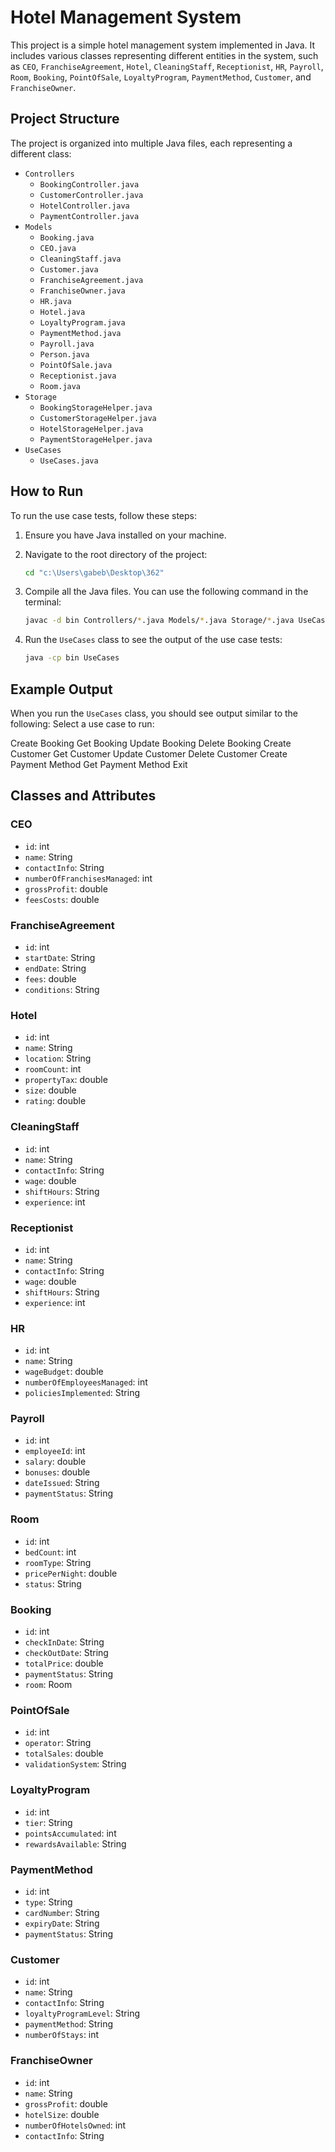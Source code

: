 # Hotel Management System

This project is a simple hotel management system implemented in Java. It includes various classes representing different entities in the system, such as `CEO`, `FranchiseAgreement`, `Hotel`, `CleaningStaff`, `Receptionist`, `HR`, `Payroll`, `Room`, `Booking`, `PointOfSale`, `LoyaltyProgram`, `PaymentMethod`, `Customer`, and `FranchiseOwner`.

## Project Structure

The project is organized into multiple Java files, each representing a different class:

- `Controllers`
  - `BookingController.java`
  - `CustomerController.java`
  - `HotelController.java`
  - `PaymentController.java`
- `Models`
  - `Booking.java`
  - `CEO.java`
  - `CleaningStaff.java`
  - `Customer.java`
  - `FranchiseAgreement.java`
  - `FranchiseOwner.java`
  - `HR.java`
  - `Hotel.java`
  - `LoyaltyProgram.java`
  - `PaymentMethod.java`
  - `Payroll.java`
  - `Person.java`
  - `PointOfSale.java`
  - `Receptionist.java`
  - `Room.java`
- `Storage`
  - `BookingStorageHelper.java`
  - `CustomerStorageHelper.java`
  - `HotelStorageHelper.java`
  - `PaymentStorageHelper.java`
- `UseCases`
  - `UseCases.java`

## How to Run

To run the use case tests, follow these steps:

1. Ensure you have Java installed on your machine.
2. Navigate to the root directory of the project:

    ```sh
    cd "c:\Users\gabeb\Desktop\362"
    ```

3. Compile all the Java files. You can use the following command in the terminal:

    ```sh
    javac -d bin Controllers/*.java Models/*.java Storage/*.java UseCases/UseCases.java
    ```

4. Run the `UseCases` class to see the output of the use case tests:

    ```sh
    java -cp bin UseCases
    ```

## Example Output

When you run the `UseCases` class, you should see output similar to the following:
Select a use case to run:

Create Booking
Get Booking
Update Booking
Delete Booking
Create Customer
Get Customer
Update Customer
Delete Customer
Create Payment Method
Get Payment Method
Exit


## Classes and Attributes

### CEO
- `id`: int
- `name`: String
- `contactInfo`: String
- `numberOfFranchisesManaged`: int
- `grossProfit`: double
- `feesCosts`: double

### FranchiseAgreement
- `id`: int
- `startDate`: String
- `endDate`: String
- `fees`: double
- `conditions`: String

### Hotel
- `id`: int
- `name`: String
- `location`: String
- `roomCount`: int
- `propertyTax`: double
- `size`: double
- `rating`: double

### CleaningStaff
- `id`: int
- `name`: String
- `contactInfo`: String
- `wage`: double
- `shiftHours`: String
- `experience`: int

### Receptionist
- `id`: int
- `name`: String
- `contactInfo`: String
- `wage`: double
- `shiftHours`: String
- `experience`: int

### HR
- `id`: int
- `name`: String
- `wageBudget`: double
- `numberOfEmployeesManaged`: int
- `policiesImplemented`: String

### Payroll
- `id`: int
- `employeeId`: int
- `salary`: double
- `bonuses`: double
- `dateIssued`: String
- `paymentStatus`: String

### Room
- `id`: int
- `bedCount`: int
- `roomType`: String
- `pricePerNight`: double
- `status`: String

### Booking
- `id`: int
- `checkInDate`: String
- `checkOutDate`: String
- `totalPrice`: double
- `paymentStatus`: String
- `room`: Room

### PointOfSale
- `id`: int
- `operator`: String
- `totalSales`: double
- `validationSystem`: String

### LoyaltyProgram
- `id`: int
- `tier`: String
- `pointsAccumulated`: int
- `rewardsAvailable`: String

### PaymentMethod
- `id`: int
- `type`: String
- `cardNumber`: String
- `expiryDate`: String
- `paymentStatus`: String

### Customer
- `id`: int
- `name`: String
- `contactInfo`: String
- `loyaltyProgramLevel`: String
- `paymentMethod`: String
- `numberOfStays`: int

### FranchiseOwner
- `id`: int
- `name`: String
- `grossProfit`: double
- `hotelSize`: double
- `numberOfHotelsOwned`: int
- `contactInfo`: String